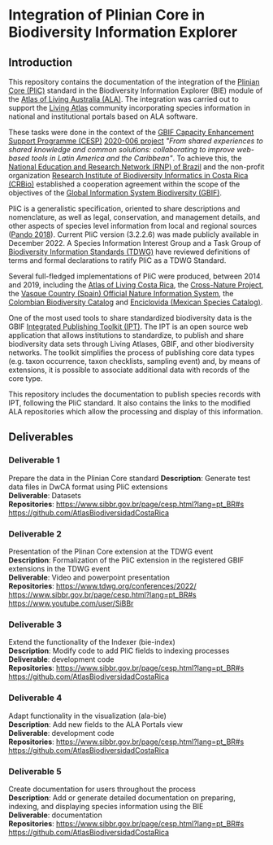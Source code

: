 # Integration of Plinian Core in Biodiversity Information Explorer

## Introduction
This repository contains the documentation of the integration of the [Plinian Core (PliC)](https://github.com/tdwg/PlinianCore) standard in the Biodiversity Information Explorer (BIE) module of the [Atlas of Living Australia (ALA)](https://www.ala.org.au/). The integration was carried out to support the [Living Atlas](https://living-atlases.gbif.org/) community incorporating species information in national and institutional portals based on ALA software.

These tasks were done in the context of the [GBIF Capacity Enhancement Support Programme (CESP)](https://www.gbif.org/programme/82219/capacity-enhancement-support-programme) [2020-006 project](https://www.gbif.org/project/4YJIFEvYJi5kfuUVzNcfYH/from-shared-experiences-to-shared-knowledge-and-common-solutions-collaborating-to-improve-web-based-tools-in-latin-america-and-the-caribbean) *"From shared experiences to shared knowledge and common solutions: collaborating to improve web-based tools in Latin America and the Caribbean"*. To achieve this, the [National Education and Research Network (RNP) of Brazil](https://www.rnp.br/) and the non-profit organization [Research Institute of Biodiversity Informatics in Costa Rica (CRBio)](http://www.crbio.org) established a cooperation agreement within the scope of the objectives of the [Global Information System Biodiversity (GBIF)](https://www.gbif.org/).

PliC is a generalistic specification, oriented to share descriptions and nomenclature, as well as legal, conservation, and management details, and other aspects of species level information from local and regional sources ([Pando 2018](https://doi.org/10.3897/biss.2.25869)). Current PliC version (3.2.2.6) was made publicly available in December 2022. A Species Information Interest Group and a Task Group of [Biodiversity Information Standards (TDWG)](https://www.tdwg.org/)  have reviewed definitions of terms and formal declarations to ratify PliC as a TDWG Standard. 

Several full-fledged implementations of PliC were produced, between 2014 and 2019, including the [Atlas of Living Costa Rica](http://www.crbio.org), the [Cross-Nature Project](https://datos.iepnb.es/), the [Vasque Country (Spain) Official Nature Information System](https://www.opendata.euskadi.eus/katalogoa/-/txostenak-ikerketak/espezieei-buruzko-informazioa-euskadiko-naturari-buruzko-informazio-sistema/), the [Colombian Biodiversity Catalog](https://catalogo.biodiversidad.co/) and [Enciclovida (Mexican Species Catalog)](https://enciclovida.mx/).

One of the most used tools to share standardized biodiversity data is the GBIF [Integrated Publishing Toolkit (IPT)](https://www.gbif.org/ipt). The IPT is an open source web application that allows institutions to standardize, to publish and share biodiversity data sets through Living Atlases, GBIF, and other biodiversity networks. The toolkit simplifies the process of publishing core data types (e.g. taxon occurrence, taxon checklists, sampling event) and, by means of extensions, it is possible to associate additional data with records of the core type.

This repository includes the documentation to publish species records with IPT, following the PliC standard. It also contains the links to the modified ALA repositories which allow the processing and display of this information.

## Deliverables

### Deliverable 1
Prepare the data in the Plinian Core standard
**Description**: Generate test data files in DwCA format using PliC extensions\
**Deliverable**: Datasets\
**Repositories**:
https://www.sibbr.gov.br/page/cesp.html?lang=pt_BR#s
https://github.com/AtlasBiodiversidadCostaRica
                     
### Deliverable 2
Presentation of the Plinan Core extension at the TDWG event\
**Description**: Formalization of the PliC extension in the registered GBIF extensions in the TDWG event\
**Deliverable**: Video and powerpoint presentation\
**Repositories**:
https://www.tdwg.org/conferences/2022/
https://www.sibbr.gov.br/page/cesp.html?lang=pt_BR#s
https://www.youtube.com/user/SiBBr

### Deliverable 3
Extend the functionality of the Indexer (bie-index)\
**Description**: Modify code to add PliC fields to indexing processes\
**Deliverable**: development code\
**Repositories**:
https://www.sibbr.gov.br/page/cesp.html?lang=pt_BR#s
https://github.com/AtlasBiodiversidadCostaRica


### Deliverable 4
Adapt functionality in the visualization (ala-bie)\
**Description**: Add new fields to the ALA Portals view\
**Deliverable**: development code\
**Repositories**:
https://www.sibbr.gov.br/page/cesp.html?lang=pt_BR#s
https://github.com/AtlasBiodiversidadCostaRica


### Deliverable 5
Create documentation for users throughout the process\
**Description**: Add or generate detailed documentation on preparing, indexing, and displaying species information using the BIE\
**Deliverable**: documentation\
**Repositories**:
https://www.sibbr.gov.br/page/cesp.html?lang=pt_BR#s
https://github.com/AtlasBiodiversidadCostaRica
